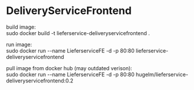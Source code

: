 # DeliveryServiceFrontend

build image:\
sudo docker build -t lieferservice-deliveryservicefrontend .

run image:\
sudo docker run --name LieferserviceFE -d -p 80:80 lieferservice-deliveryservicefrontend

pull image from docker hub (may outdated verison):\
sudo docker run --name LieferserviceFE -d -p 80:80 hugelm/lieferservice-deliveryservicefrontend:0.2
